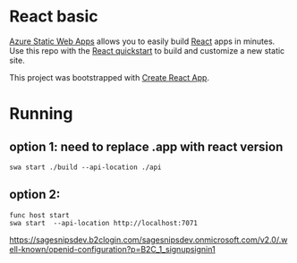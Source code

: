 # React basic

[Azure Static Web Apps](https://docs.microsoft.com/azure/static-web-apps/overview) allows you to easily build [React](https://reactjs.org/) apps in minutes. Use this repo with the [React quickstart](https://docs.microsoft.com/azure/static-web-apps/getting-started?tabs=react) to build and customize a new static site.

This project was bootstrapped with [Create React App](https://github.com/facebook/create-react-app).

# Running

## option 1: need to replace .app with react version
```
swa start ./build --api-location ./api
```

## option 2:
```
func host start
swa start  --api-location http://localhost:7071
```


https://sagesnipsdev.b2clogin.com/sagesnipsdev.onmicrosoft.com/v2.0/.well-known/openid-configuration?p=B2C_1_signupsignin1